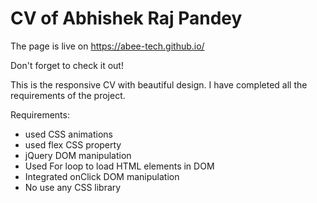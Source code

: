 # CV of Abhishek Raj Pandey

The page is live on https://abee-tech.github.io/ 

Don't forget to check it out!

This is the responsive CV with beautiful design. I have completed all the requirements of the project.

Requirements:
* used CSS animations
* used flex CSS property
* jQuery DOM manipulation
* Used For loop to load HTML elements in DOM
* Integrated onClick DOM manipulation
* No use any CSS library
